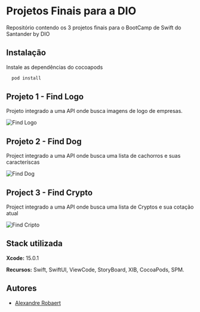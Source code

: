 
# Projetos Finais para a DIO

Repositório contendo os 3 projetos finais para o BootCamp de Swift do Santander by DIO


## Instalação

Instale as dependências do cocoapods

```bash
  pod install
```
    
    
## Projeto 1 - Find Logo

Projeto integrado a uma API onde busca imagens de logo de empresas.

![Find Logo](https://i.ibb.co/b7LC4ST/find-logo.png)

## Projeto 2 - Find Dog

Project integrado a uma API onde busca uma lista de cachorros e suas caracteríscas

![Find Dog](https://i.ibb.co/4dJxKwj/find-dog.png)

## Project 3 - Find Crypto

Project integrado a uma API onde busca uma lista de Cryptos e sua cotação atual

![Find Cripto](https://i.ibb.co/30j808K/find-crypto.png)

## Stack utilizada

**Xcode:** 15.0.1

**Recursos:** Swift, SwiftUI, ViewCode, StoryBoard, XIB, CocoaPods, SPM.


## Autores

- [Alexandre Robaert](https://https://github.com/AlexandreRobaert/)
